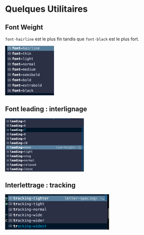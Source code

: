 # Quelques Utilitaires

## Font Weight

`font-hairline` est le plus fin tandis que `font-black` est le plus fort.

<img src="assets/Screenshot 2020-06-16 at 16.18.08.png" alt="Screenshot 2020-06-16 at 16.18.08" style="zoom:25%;" />

## Font leading : interlignage

<img src="assets/Screenshot 2020-06-16 at 16.19.48.png" alt="Screenshot 2020-06-16 at 16.19.48" style="zoom:25%;" />

## Interlettrage : tracking

<img src="assets/Screenshot 2020-06-16 at 16.29.51.png" alt="Screenshot 2020-06-16 at 16.29.51" style="zoom: 33%;" />

